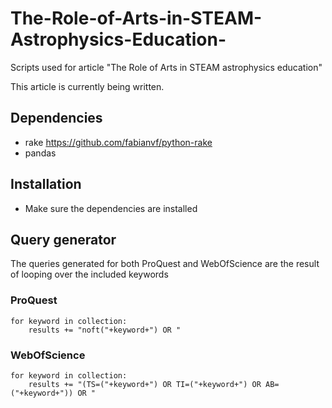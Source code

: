 # The-Role-of-Arts-in-STEAM-Astrophysics-Education-
Scripts used for article "The Role of Arts in STEAM astrophysics education"

This article is currently being written.

## Dependencies
 - rake https://github.com/fabianvf/python-rake
 - pandas

## Installation
- Make sure the dependencies are installed

## Query generator
The queries generated for both ProQuest and WebOfScience are the result of looping over the included keywords

### ProQuest
```
for keyword in collection:
	results += "noft("+keyword+") OR "
```

### WebOfScience
```
for keyword in collection:
	results += "(TS=("+keyword+") OR TI=("+keyword+") OR AB=("+keyword+")) OR "
```

